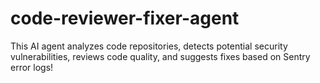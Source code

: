 # code-reviewer-fixer-agent
This AI agent analyzes code repositories, detects potential security vulnerabilities, reviews code quality, and suggests fixes based on Sentry error logs!
